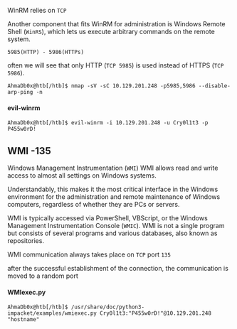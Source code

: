 WinRM relies on `TCP`

Another component that fits WinRM for administration is Windows Remote Shell (`WinRS`), which lets us execute arbitrary commands on the remote system.

`5985(HTTP) - 5986(HTTPs)`


often we will see that only HTTP (`TCP 5985`) is used instead of HTTPS (`TCP 5986`).

```shell
AhmaDb0x@htb[/htb]$ nmap -sV -sC 10.129.201.248 -p5985,5986 --disable-arp-ping -n
```

####  evil-winrm
```
AhmaDb0x@htb[/htb]$ evil-winrm -i 10.129.201.248 -u Cry0l1t3 -p P455w0rD!
```


## WMI -135

Windows Management Instrumentation (`WMI`)
WMI allows read and write access to almost all settings on Windows systems.

Understandably, this makes it the most critical interface in the Windows environment for the administration and remote maintenance of Windows computers, regardless of whether they are PCs or servers.

WMI is typically accessed via PowerShell, VBScript, or the Windows Management Instrumentation Console (`WMIC`). WMI is not a single program but consists of several programs and various databases, also known as repositories.

WMI communication always takes place on `TCP` port `135`

after the successful establishment of the connection, the communication is moved to a random port 
#### WMIexec.py

```shell-session
AhmaDb0x@htb[/htb]$ /usr/share/doc/python3-impacket/examples/wmiexec.py Cry0l1t3:"P455w0rD!"@10.129.201.248 "hostname"
```

